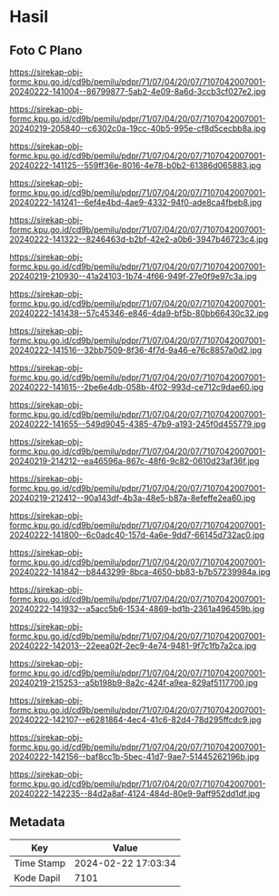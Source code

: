 # Hasil

## Foto C Plano

https://sirekap-obj-formc.kpu.go.id/cd9b/pemilu/pdpr/71/07/04/20/07/7107042007001-20240222-141004--86799877-5ab2-4e09-8a6d-3ccb3cf027e2.jpg

https://sirekap-obj-formc.kpu.go.id/cd9b/pemilu/pdpr/71/07/04/20/07/7107042007001-20240219-205840--c6302c0a-19cc-40b5-995e-cf8d5cecbb8a.jpg

https://sirekap-obj-formc.kpu.go.id/cd9b/pemilu/pdpr/71/07/04/20/07/7107042007001-20240222-141125--559ff36e-8016-4e78-b0b2-61386d065883.jpg

https://sirekap-obj-formc.kpu.go.id/cd9b/pemilu/pdpr/71/07/04/20/07/7107042007001-20240222-141241--6ef4e4bd-4ae9-4332-94f0-ade8ca4fbeb8.jpg

https://sirekap-obj-formc.kpu.go.id/cd9b/pemilu/pdpr/71/07/04/20/07/7107042007001-20240222-141322--8246463d-b2bf-42e2-a0b6-3947b46723c4.jpg

https://sirekap-obj-formc.kpu.go.id/cd9b/pemilu/pdpr/71/07/04/20/07/7107042007001-20240219-210930--41a24103-1b74-4f66-949f-27e0f9e97c3a.jpg

https://sirekap-obj-formc.kpu.go.id/cd9b/pemilu/pdpr/71/07/04/20/07/7107042007001-20240222-141438--57c45346-e846-4da9-bf5b-80bb66430c32.jpg

https://sirekap-obj-formc.kpu.go.id/cd9b/pemilu/pdpr/71/07/04/20/07/7107042007001-20240222-141516--32bb7509-8f36-4f7d-9a46-e76c8857a0d2.jpg

https://sirekap-obj-formc.kpu.go.id/cd9b/pemilu/pdpr/71/07/04/20/07/7107042007001-20240222-141615--2be6e4db-058b-4f02-993d-ce712c9dae60.jpg

https://sirekap-obj-formc.kpu.go.id/cd9b/pemilu/pdpr/71/07/04/20/07/7107042007001-20240222-141655--549d9045-4385-47b9-a193-245f0d455779.jpg

https://sirekap-obj-formc.kpu.go.id/cd9b/pemilu/pdpr/71/07/04/20/07/7107042007001-20240219-214212--ea46596a-867c-48f6-9c82-0610d23af36f.jpg

https://sirekap-obj-formc.kpu.go.id/cd9b/pemilu/pdpr/71/07/04/20/07/7107042007001-20240219-212412--90a143df-4b3a-48e5-b87a-8efeffe2ea60.jpg

https://sirekap-obj-formc.kpu.go.id/cd9b/pemilu/pdpr/71/07/04/20/07/7107042007001-20240222-141800--6c0adc40-157d-4a6e-9dd7-66145d732ac0.jpg

https://sirekap-obj-formc.kpu.go.id/cd9b/pemilu/pdpr/71/07/04/20/07/7107042007001-20240222-141842--b8443299-8bca-4650-bb83-b7b57239984a.jpg

https://sirekap-obj-formc.kpu.go.id/cd9b/pemilu/pdpr/71/07/04/20/07/7107042007001-20240222-141932--a5acc5b6-1534-4869-bd1b-2361a496459b.jpg

https://sirekap-obj-formc.kpu.go.id/cd9b/pemilu/pdpr/71/07/04/20/07/7107042007001-20240222-142013--22eea02f-2ec9-4e74-9481-9f7c1fb7a2ca.jpg

https://sirekap-obj-formc.kpu.go.id/cd9b/pemilu/pdpr/71/07/04/20/07/7107042007001-20240219-215253--a5b198b9-8a2c-424f-a9ea-829af5117700.jpg

https://sirekap-obj-formc.kpu.go.id/cd9b/pemilu/pdpr/71/07/04/20/07/7107042007001-20240222-142107--e6281864-4ec4-41c6-82d4-78d295ffcdc9.jpg

https://sirekap-obj-formc.kpu.go.id/cd9b/pemilu/pdpr/71/07/04/20/07/7107042007001-20240222-142156--baf8cc1b-5bec-41d7-9ae7-51445262196b.jpg

https://sirekap-obj-formc.kpu.go.id/cd9b/pemilu/pdpr/71/07/04/20/07/7107042007001-20240222-142235--84d2a8af-4124-484d-80e9-9aff952dd1df.jpg


## Metadata

| Key        | Value               |
| ---------- | ------------------- |
| Time Stamp | 2024-02-22 17:03:34 |
| Kode Dapil | 7101                |



